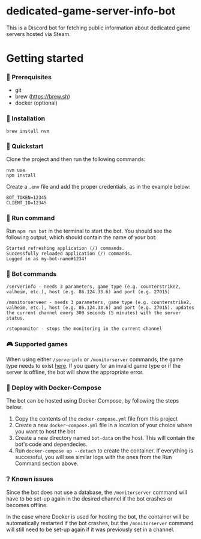 # dedicated-game-server-info-bot
This is a Discord bot for fetching public information about dedicated game servers hosted via Steam.

# Getting started

### 💼 Prerequisites

- git
- brew (https://brew.sh)
- docker (optional)

### 🔧 Installation

```
brew install nvm
```

### 🧭 Quickstart

Clone the project and then run the following commands:

```
nvm use
npm install
```

Create a `.env` file and add the proper credentials, as in the example below:

```
BOT_TOKEN=12345
CLIENT_ID=12345
```

### 🔎 Run command

Run `npm run bot` in the terminal to start the bot. You should see the following output, which should contain the name of your bot:

```
Started refreshing application (/) commands.
Successfully reloaded application (/) commands.
Logged in as my-bot-name#1234!
```

### 📝 Bot commands

```
/serverinfo - needs 3 parameters, game type (e.g. counterstrike2, valheim, etc.), host (e.g. 86.124.33.6) and port (e.g. 27015)

/monitorserveer - needs 3 parameters, game type (e.g. counterstrike2, valheim, etc.), host (e.g. 86.124.33.6) and port (e.g. 27015). updates the current channel every 300 seconds (5 minutes) with the server status.

/stopmonitor - stops the monitoring in the current channel
```

### 🎮 Supported games

When using either `/serverinfo` or `/monitorserver` commands, the game type needs to exist [here](https://github.com/gamedig/node-gamedig/blob/HEAD/GAMES_LIST.md). If you query for an invalid game type or if the server is offline, the bot will show the appropriate error.

### 🐳 Deploy with Docker-Compose

The bot can be hosted using Docker Compose, by following the steps below:

1. Copy the contents of the `docker-compose.yml` file from this project
2. Create a new `docker-compose.yml` file in a location of your choice where you want to host the bot
3. Create a new directory named `bot-data` on the host. This will contain the bot's code and dependecies.
4. Run `docker-compose up --detach` to create the container. If everything is successful, you will see similar logs with the ones from the Run Command section above.

### ❔ Known issues

Since the bot does not use a database, the `/monitorserver` command will have to be set-up again in the desired channel if the bot crashes or becomes offline. 

In the case where Docker is used for hosting the bot, the container will be automatically restarted if the bot crashes, but the `/monitorserver` command will still need to be set-up again if it was previously set in a channel.
